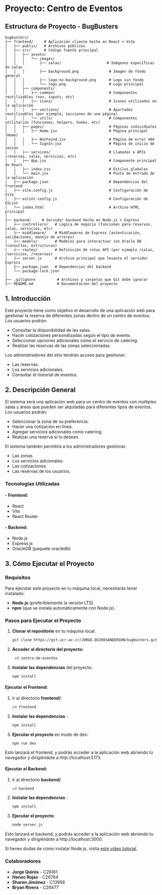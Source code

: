 # Proyecto: Centro de Eventos

## Estructura de Proyecto - BugBusters
```
bugbusters/
├── frontend/     # Aplicación cliente hecha en React + Vite
│   ├── public/   # Archivos públicos
│   ├── src/      # Código fuente principal
│   │   ├── assets/
│   │   │   └── images/
│   │   │       ├── salas/                     # Imágenes específicas de salas
│   │   │       ├── background.png              # Imagen de fondo general
│   │   │       ├── logo-no-background.png      # Logo sin fondo
│   │   │       └── logo.png                    # Logo principal
│   │   ├── components/
│   │   │   ├── common/                         # Componentes reutilizables (nav, inputs, etc)
│   │   │   ├── icons/                          # Iconos utilizados en la aplicación
│   │   │   ├── sections/                       # Apartados reutilizables (por ejemplo, secciones de una página)
│   │   │   └── utils/                          # Componentes utilitarios (funciones, helpers, hooks, etc)
│   │   ├── pages/                              # Páginas individuales
│   │   │   ├── Home.jsx                        # Página principal (Home)
│   │   │   ├── NotFound.jsx                    # Página de error 404
│   │   │   └── SignIn.jsx                      # Página de inicio de sesión
│   │   ├── services/                           # Llamadas a APIs (reservas, salas, servicios, etc)
│   │   ├── App.jsx                             # Componente principal de React
│   │   ├── index.css                           # Estilos globales
│   │   └── main.jsx                            # Punto de entrada de la aplicación
│   ├── package.json                            # Dependencias del frontend
│   ├── vite.config.js                          # Configuración de Vite
│   ├── eslint.config.js                        # Configuración de ESLint
│   └── index.html                              # Archivo HTML principal
│
├── backend/     # Servidor backend hecho en Node.js + Express
│   ├── controllers/   # Lógica de negocio (funciones para reservas, salas, servicios, etc)
│   ├── middleware/    # Middlewares de Express (autenticación, validaciones, manejo de errores)
│   ├── models/        # Modelos para interactuar con Oracle DB (consultas, estructuras)
│   ├── routes/        # Definición de rutas API (por ejemplo /salas, /servicios, /reservas)
│   ├── server.js      # Archivo principal que levanta el servidor Express
│   ├── package.json   # Dependencias del backend
│   └── package-lock.json
│
├── .gitignore          # Archivos y carpetas que Git debe ignorar
├── README.md           # Documentación del proyecto
```
## 1. Introducción

Este proyecto tiene como objetivo el desarrollo de una aplicación web para gestionar la reserva de diferentes zonas dentro de un centro de eventos. Los usuarios podrán:

- Consultar la disponibilidad de las salas.
- Hacer cotizaciones personalizadas según el tipo de evento.
- Seleccionar opciones adicionales como el servicio de catering.
- Realizar las reservas de las zonas seleccionadas.

Los administradores del sitio tendrán acceso para gestionar:

- Las reservas.
- Los servicios adicionales.
- Consultar el historial de eventos.

## 2. Descripción General

El sistema será una aplicación web para un centro de eventos con múltiples salas y áreas que pueden ser alquiladas para diferentes tipos de eventos. Los usuarios podrán:

- Seleccionar la zona de su preferencia.
- Hacer una cotización en línea.
- Agregar servicios adicionales como catering.
- Realizar una reserva si lo desean.

El sistema también permitirá a los administradores gestionar:

- Las zonas.
- Los servicios adicionales.
- Las cotizaciones.
- Las reservas de los usuarios.

### Tecnologías Utilizadas

#### - **Frontend:**
- React
- Vite
- React Router

#### - **Backend:**
- Node.js
- Express.js
- OracleDB (paquete oracledb)

## 3. Cómo Ejecutar el Proyecto

### Requisitos

Para ejecutar este proyecto en tu máquina local, necesitarás tener instalado:

- **Node.js** (preferiblemente la versión LTS).
- **npm** (que se instala automáticamente con Node.js).

### Pasos para Ejecutar el Proyecto

1. **Clonar el repositorio** en tu máquina local:

   ```bash
   git clone https://git.ucr.ac.cr/JORGE.QUIROSANDERSON/bugbusters.git

2. **Acceder al directorio del proyecto:**

   ```bash
    cd centro-de-eventos

3. **Instalar las dependencias** del proyecto:
    ```bash
    npm install

#### Ejecutar el Frontend:

1. Ir al directorio **frontend/**:
    ```bash
    cd frontend
2.  **Instalar las dependencias** :
    ```bash
    npm install
3. **Ejecutar el proyecto** en modo de dev:
    ```bash
    npm run dev

Esto lanzará el frontend, y podrás acceder a la aplicación web abriendo tu navegador y dirigiéndote a http://localhost:5173.

#### Ejecutar el Backend:

1. Ir al directorio **backend/**:
    ```bash
    cd backend
2.  **Instalar las dependencias** :
    ```bash
    npm install
3. **Ejecutar el proyecto**:
    ```bash
    node server.js

Esto lanzará el backend, y podrás acceder a la aplicación web abriendo tu navegador y dirigiéndote a http://localhost:3000.

Si tienes dudas de cómo instalar Node.js, visita [este video tutorial](https://www.youtube.com/watch?v=29mihvA_zEA&ab_channel=CarlosMasterWeb).


### Colaboradores

- **Jorge Quirós** - C26161
- **Henoc Rojas** - C26764
- **Sharon Jiménez** - C13956
- **Bryan Rivera** - C26477